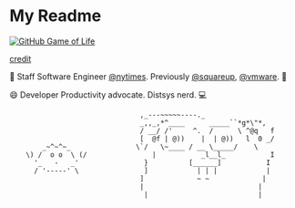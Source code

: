 # My Readme

[![GitHub Game of Life](https://github4life.herokuapp.com/jasonmgh.gif?z=1)](https://github4life.herokuapp.com/jasonmgh)

[credit](https://github.com/ethomson/ethomson/blob/master/README.md)

👋 Staff Software Engineer [@nytimes](https://github.com/nytimes/). Previously [@squareup](https://github.com/squareup/), [@vmware](https://github.com/vmware/). 📰

😄 Developer Productivity advocate. Distsys nerd. 💻

```
                                ,_---~~~~~----._         
                                _,,_,*^____      _____``*g*\"*, 
                                / __/ /'     ^.  /      \ ^@q   f 
                                [  @f | @))    |  | @))   l  0 _/  
        _~^~^~_                \`/   \~____ / __ \_____/    \   
    \) /  o o  \ (/                |           _l__l_           I   
      '_   -   _'                }          [______]           I  
      / '-----' \                ]            | | |            |  
                                ]             ~ ~             |  
                                |                            |   
                                 |                           |   

```

<!--
### Hi there 👋

**jasonmgh/jasonmgh** is a ✨ _special_ ✨ repository because its `README.md` (this file) appears on your GitHub profile.

Here are some ideas to get you started:

- 🔭 I’m currently working on ...
- 🌱 I’m currently learning ...
- 👯 I’m looking to collaborate on ...
- 🤔 I’m looking for help with ...
- 💬 Ask me about ...
- 📫 How to reach me: ...
- 😄 Pronouns: ...
- ⚡ Fun fact: ...
-->
